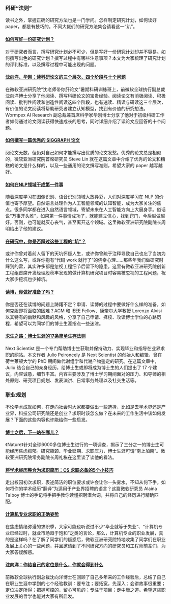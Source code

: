 ### 科研“法则”

读书之外，掌握正确的研究方法也是一门学问。怎样制定研究计划，如何读好 paper，都是有技巧的。不同大佬们的研究方法集合请看这一“趴”。

#### [如何写好一份研究计划？](https://mp.weixin.qq.com/s?__biz=MzAwMTA3MzM4Nw==&mid=2649446350&idx=1&sn=b20bd53609e59eae3a57ecedf4ebca15&scene=21#wechat_redirect)

对于研究者而言，撰写研究计划必不可少，但是写好一份研究计划却并不容易。如何撰写出色的研究计划？撰写过程中有哪些注意事项？本文为大家梳理了研究计划的评判标准，以及撰写过程中可能出现的问题。

#### [沈向洋、华刚：读科研论文的三个层次、四个阶段与十个问题](https://mp.weixin.qq.com/s?__biz=MzAwMTA3MzM4Nw==&mid=2649454421&idx=1&sn=1a4831f50d6982b9b9e10615d280a306&scene=21#wechat_redirect)

在微软亚洲研究院“沈老师带你肝论文”暑期科研训练班上，前微软全球执行副总裁沈向洋博士分享了他阅读、撰写科研论文的宝贵经验。阅读论文有消极阅读、积极阅读、批判性阅读和创造性阅读这四个阶段，也有速读、精读与研读这三个层次，有价值的论文阅读将帮助研究者建立认知模型，找到有价值的研究想法。Wormpex AI Research 副总裁兼首席科学家华刚博士分享了他对于初级科研工作者如何通过论文阅读获得快速成长的思考，同时详细介绍了读论文应回答的十个问题。

#### [如何撰写一篇优秀的 SIGGRAPH 论文](http://mp.weixin.qq.com/s?__biz=MzAwMTA3MzM4Nw==&mid=201503437&idx=1&sn=348314875d5e0e30920368749a97e798&chksm=13295b49245ed25f467d0e3b5e9fee76c06bfb52382fd790277c0da526cd0bc129285d351e7b&scene=21#wechat_redirect)

阅论文无数，但仍对自己如何才能撰写出优质的论文发愁。优秀的论文总是相似的，微软亚洲研究院首席研究员 Steve Lin 就在这篇文章中介绍了优秀的论文和糟糕的论文是什么样的，以及一些通用的论文撰写准则，希望大家的 paper 越写越好。

#### [如何在NLP领域干成第一件事](https://mp.weixin.qq.com/s?__biz=MzAwMTA3MzM4Nw==&mid=2649439538&idx=1&sn=3b02b5f8f492efe77abff509a0c8c9ff&scene=21#wechat_redirect)

随着深度学习在图像识别、语音识别领域大放异彩，人们对深度学习在 NLP 的价值也寄予厚望。自然语言处理作为人工智能领域的认知智能，成为大家关注的焦点。很多同学都在进入自然语言领域，寄望未来在人工智能方向上大展身手。俗话说“万事开头难”，如果第一件事情成功了，就能建立信心，找到窍门，今后越做越好。否则，也可能就灰心丧气，甚至离开这个领域。这里微软亚洲研究院副院长周明给出了他的建议。

#### [在研究中，你是否踩过这些工程的“坑”？](https://mp.weixin.qq.com/s?__biz=MzAwMTA3MzM4Nw==&mid=2649452734&idx=1&sn=49a9d93ce5c9cf085f641e76fcd2d631&scene=21#wechat_redirect)

或许你曾对着前人留下的天坑怀疑人生，或许你曾疏于注释导致自己也忘了当初为什么这么写，或许你抱有“代码 work 就行了”的侥幸心理……那些年我们做研究时踩到的雷，其实许多都是忽视工程细节后留下的隐患。这里有微软亚洲研究院创新工程组首席开发经理殷秋丰发现的做计算机研究项目时容易被忽视的工程问题，祝大家少挖坑也少掉坑。

#### [读博，你做好准备了吗？](https://mp.weixin.qq.com/s?__biz=MzAwMTA3MzM4Nw==&mid=2649444440&idx=1&sn=ded33f0bf8c7dd2da42cc8413ce213fe&scene=21#wechat_redirect)

你是否还在读博的问题上踌躇不定？申请、读博的过程中要做好什么样的准备，如何克服即将面临的困难？ACM 和 IEEE Fellow、康奈尔大学教授 Lorenzo Alvisi 以其特有的幽默和风趣的风格，分享了自己申请、择校、攻读博士学位的心路历程，希望可以为同学们的博士生涯指点一些迷津。

#### [求生之路：博士生涯的17条简单生存法则](https://mp.weixin.qq.com/s?__biz=MzAwMTA3MzM4Nw==&mid=2649443905&idx=1&sn=d94b6be816f195cbe6ca4c0211ab207b&scene=21#wechat_redirect)

Next Scientist 是一个专门帮助博士生获取并保持动力、实现毕业和指导在业界求职的网站。本文作者 Julio Peironcely 是 Next Scientist 的创始人和编辑，曾在荷兰莱顿大学的 PhD 期间做代谢组学和代谢产物鉴定的研究。在这篇文章中，Julio 结合自己的亲身经历，给博士生或即将成为博士生的人们提出了 17 个建议，内容诚恳，细节丰富。内容主要涉及了博士学习期间面对的压力、和导师的相处原则、研究项目规划、发表演讲、日常事务处理以及社交生活等。



### 职业规划

不论学术成就如何，在走向社会时大家都要做出一些选择，比如是去学术界还是产业界，科技公司研究院还是创业？求职时该怎么做？在未来的工作生活中该如何发展？下面的这些内容也许能给你一些启发。

#### [博士之后，下一站在哪儿？](https://mp.weixin.qq.com/s?__biz=MzAwMTA3MzM4Nw==&mid=2649452231&idx=1&sn=66b5fe448d22aa2cf569759e064da3ec&scene=21#wechat_redirect)

《Nature》针对全球6000多位博士生进行的一项调查，揭示了三分之一的博士生可能经历焦虑抑郁。研究瓶颈、毕业延期、求职压力，博士生涯可谓“南上加南”。微软亚洲研究院常务副院长周礼栋在这里谈了谈他的看法。

#### [将学术经历整合为求职简历：CS 求职必备的5个小技巧](https://mp.weixin.qq.com/s?__biz=MzAwMTA3MzM4Nw==&mid=2649451449&idx=1&sn=90fea47be7ee7a9095a3fd2f86465623&scene=21#wechat_redirect)

走出校园初次求职，表述简洁的职位要求或许会让你一头雾水，不知从何下手。如何将你的学术经历“翻译”为适用于产业界招聘的语言？这篇微软研究员 Alaina Talboy 博士的手记将手把手教你读懂招聘潜台词，并将自己的经历进行精确匹配。

#### [计算机专业求职的正确姿势](https://mp.weixin.qq.com/s?__biz=MzAwMTA3MzM4Nw==&mid=2649455839&idx=1&sn=8da12860f7842ae8ab73f771d1f3708a&scene=21#wechat_redirect)

在焦虑情绪弥漫的求职季，大家可能也听说过不少“毕业就等于失业”、“计算机专业已经过时，就业市场趋于饱和”之类的言论，那么，计算机专业的职业发展，真的是这样吗？在了解了同学们的疑惑后，微软亚洲研究院特地收集了同学们在职业发展上关心的一些问题，并且邀请到了不同研究方向的研究员和工程师前辈们，为大家答疑解惑。

#### [沈向洋：你给自己的定位是什么，你就会得到什么](https://mp.weixin.qq.com/s?__biz=MzAwMTA3MzM4Nw==&mid=2649446554&idx=1&sn=a2feb978b4b5f698a0f7ea9c434b8857&scene=21#wechat_redirect)

前微软全球执行副总裁沈向洋博士在回顾了自己多年来的工作经验后，总结了自己在职业生涯中学到的七个经验教训：要专注；要拓宽，先深入；会讲故事很重要；定位决定所得；把握可控的，留心可见的；专注于项目；走中庸之道。希望这些职业发展的哲学也能对大家有所启发。